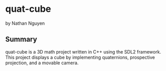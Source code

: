 # quat-cube
by Nathan Nguyen

## Summary
quat-cube is a 3D math project written in C++ using the SDL2 framework. This project displays a cube by implementing quaternions, prospective projection, and a movable camera.
